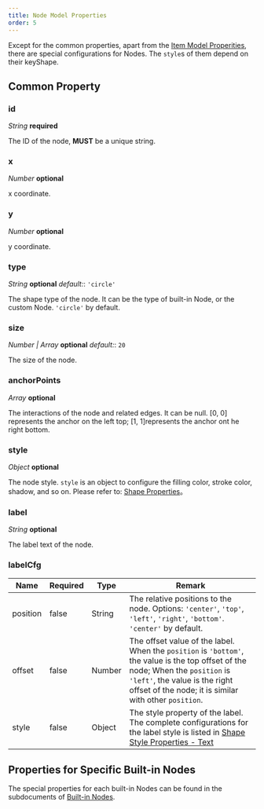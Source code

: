 ```yaml
---
title: Node Model Properties
order: 5
---
```


Except for the common properties, apart from the [Item Model Properities](/en/docs/api/items/itemProperties.zh.md), there are special configurations for Nodes. The `style`s of them depend on their keyShape.

## Common Property

### id

<description> _String_ **required** </description>

The ID of the node, **MUST** be a unique string.

### x

<description> _Number_ **optional** </description>

x coordinate.

### y

<description> _Number_ **optional** </description>

y coordinate.

### type

<description> _String_ **optional** _default:_: `'circle'`</description>

The shape type of the node. It can be the type of built-in Node, or the custom Node. `'circle'` by default.

### size

<description> _Number | Array_ **optional** _default:_: `20`</description>

The size of the node.

### anchorPoints

<description> _Array_ **optional** </description>

The interactions of the node and related edges. It can be null. [0, 0] represents the anchor on the left top; [1, 1]represents the anchor ont he right bottom.

### style

<description> _Object_ **optional** </description>

The node style. `style` is an object to configure the filling color, stroke color, shadow, and so on. Please refer to: [Shape Properties](/en/docs/api/shapeProperties.zh.md)。

### label

<description> _String_ **optional** </description>

The label text of the node.

### labelCfg

| Name | Required | Type | Remark |
| --- | --- | --- | --- |
| position | false | String | The relative positions to the node. Options: `'center'`, `'top'`, `'left'`, `'right'`, `'bottom'`. `'center'` by default. |
| offset | false | Number | The offset value of the label. When the `position` is `'bottom'`, the value is the top offset of the node; When the `position` is `'left'`, the value is the right offset of the node; it is similar with other `position`. |
| style | false | Object | The style property of the label. The complete configurations for the label style is listed in [Shape Style Properties - Text](/en/docs/api/shapeProperties/#text) |

## Properties for Specific Built-in Nodes

The special properties for each built-in Nodes can be found in the subdocuments of [Built-in Nodes](/en/docs/manual/middle/elements/nodes/defaultNode).
